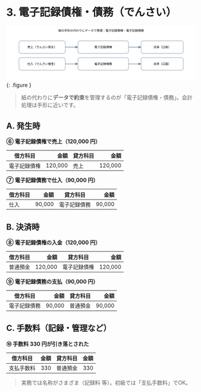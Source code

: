 # 3. 電子記録債権・債務（でんさい）

![でんさいの流れ](../assets/img/ch08/densai_flow.svg){: .figure }

> 紙の代わりに**データで約束**を管理するのが「電子記録債権・債務」。会計処理は手形に近いです。

## A. 発生時

**⑥ 電子記録債権で売上（120,000 円）**

| 借方科目     |    金額 | 貸方科目 |    金額 |
| ------------ | ------: | -------- | ------: |
| 電子記録債権 | 120,000 | 売上     | 120,000 |

**⑦ 電子記録債務で仕入（90,000 円）**

| 借方科目 |   金額 | 貸方科目     |   金額 |
| -------- | -----: | ------------ | -----: |
| 仕入     | 90,000 | 電子記録債務 | 90,000 |

## B. 決済時

**⑧ 電子記録債権の入金（120,000 円）**

| 借方科目 |    金額 | 貸方科目     |    金額 |
| -------- | ------: | ------------ | ------: |
| 普通預金 | 120,000 | 電子記録債権 | 120,000 |

**⑨ 電子記録債務の支払（90,000 円）**

| 借方科目     |   金額 | 貸方科目 |   金額 |
| ------------ | -----: | -------- | -----: |
| 電子記録債務 | 90,000 | 普通預金 | 90,000 |

## C. 手数料（記録・管理など）

**⑩ 手数料 330 円が引き落とされた**

| 借方科目   | 金額 | 貸方科目 | 金額 |
| ---------- | ---: | -------- | ---: |
| 支払手数料 |  330 | 普通預金 |  330 |

> 実務では名称がさまざま（記録料 等）。初級では「支払手数料」でOK。
